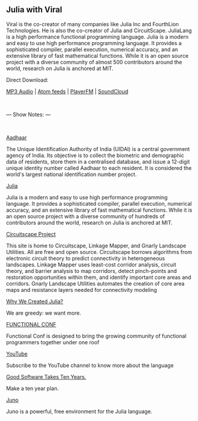 ## Julia with Viral

Viral is the co-creator of many companies like Julia Inc and FourthLion Technologies. He is also the co-creator of Julia and CircuitScape. JuliaLang is a high performance functional programming language. Julia is a modern and easy to use high performance programming language. It provides a sophisticated compiler, parallel execution, numerical accuracy, and an extensive library of fast mathematical functions. While it is an open source project with a diverse community of almost 500 contributors around the world, research on Julia is anchored at MIT. 

Direct Download:

[MP3 Audio](https://flawcode.com/episode/show/3/ep03_julia_with_viral.mp3) | [Atom feeds](https://flawcode.com/atom.rss) | [PlayerFM](https://player.fm/series/flawcode-1263695) | [SoundCloud](https://soundcloud.com/flawcode)

&nbsp;

— Show Notes: —

&nbsp;

[Aadhaar](https://en.wikipedia.org/wiki/Aadhaar)

The Unique Identification Authority of India (UIDAI) is a central government agency of India. Its objective is to collect the biometric and demographic data of residents, store them in a centralised database, and issue a 12-digit unique identity number called Aadhaar to each resident. It is considered the world's largest national identification number project.

[Julia](http://juliacomputing.com/)

Julia is a modern and easy to use high performance programming language. It provides a sophisticated compiler, parallel execution, numerical accuracy, and an extensive library of fast mathematical functions. While it is an open source project with a diverse community of hundreds of contributors around the world, research on Julia is anchored at MIT.

[Circuitscape Project](http://www.circuitscape.org/)

This site is home to Circuitscape, Linkage Mapper, and Gnarly Landscape Utilities. All are free and open source. Circuitscape borrows algorithms from electronic circuit theory to predict connectivity in heterogeneous landscapes. Linkage Mapper uses least-cost corridor analysis, circuit theory, and barrier analysis to map corridors, detect pinch-points and restoration opportunities within them, and identify important core areas and corridors. Gnarly Landscape Utilities automates the creation of core area maps and resistance layers needed for connectivity modeling

[Why We Created Julia?](http://julialang.org/blog/2012/02/why-we-created-julia)

We are greedy: we want more.

[FUNCTIONAL CONF](http://functionalconf.com/)

Functional Conf is designed to bring the growing community of functional programmers together under one roof

[YouTube](https://www.youtube.com/user/JuliaLanguage)

Subscribe to the YouTube channel to know more about the language

[Good Software Takes Ten Years.](http://www.joelonsoftware.com/articles/fog0000000017.html)

Make a ten year plan.

[Juno](http://junolab.org/)

Juno is a powerful, free environment for the Julia language.
